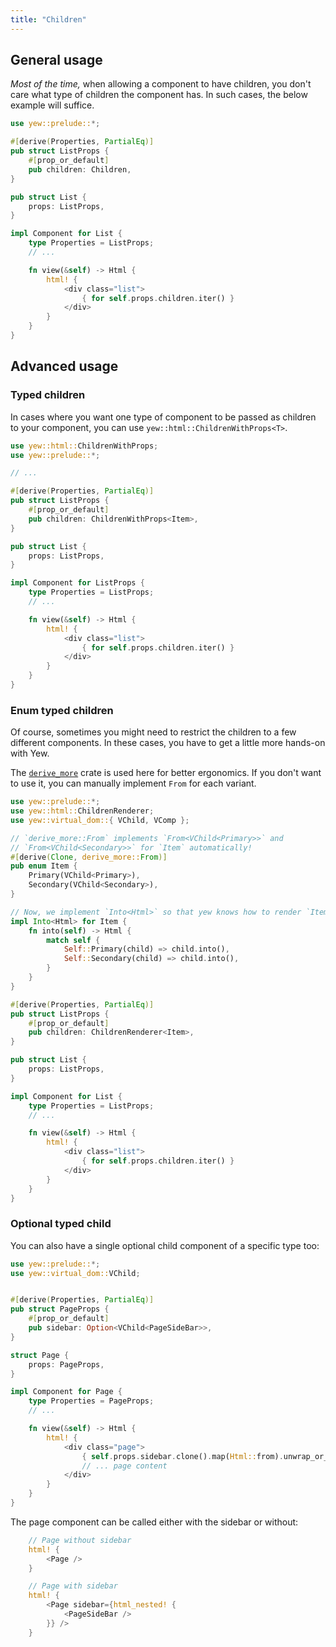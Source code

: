 ```yaml
---
title: "Children"
---
```


## General usage

_Most of the time,_ when allowing a component to have children, you don't care 
what type of children the component has. In such cases, the below example will
suffice.

```rust
use yew::prelude::*;

#[derive(Properties, PartialEq)]
pub struct ListProps {
    #[prop_or_default]
    pub children: Children,
}

pub struct List {
    props: ListProps,
}

impl Component for List {
    type Properties = ListProps;
    // ...

    fn view(&self) -> Html {
        html! {
            <div class="list">
                { for self.props.children.iter() }
            </div>
        }
    }
}
```

## Advanced usage

### Typed children
In cases where you want one type of component to be passed as children to your component,
you can use `yew::html::ChildrenWithProps<T>`.

```rust
use yew::html::ChildrenWithProps;
use yew::prelude::*;

// ...

#[derive(Properties, PartialEq)]
pub struct ListProps {
    #[prop_or_default]
    pub children: ChildrenWithProps<Item>,
}

pub struct List {
    props: ListProps,
}

impl Component for ListProps {
    type Properties = ListProps;
    // ...

    fn view(&self) -> Html {
        html! {
            <div class="list">
                { for self.props.children.iter() }
            </div>
        }
    }
}
```

### Enum typed children
Of course, sometimes you might need to restrict the children to a few different
components. In these cases, you have to get a little more hands-on with Yew.

The [`derive_more`](https://github.com/JelteF/derive_more) crate is used here
for better ergonomics. If you don't want to use it, you can manually implement
`From` for each variant.

```rust
use yew::prelude::*;
use yew::html::ChildrenRenderer;
use yew::virtual_dom::{ VChild, VComp };

// `derive_more::From` implements `From<VChild<Primary>>` and
// `From<VChild<Secondary>>` for `Item` automatically!
#[derive(Clone, derive_more::From)]
pub enum Item {
    Primary(VChild<Primary>),
    Secondary(VChild<Secondary>),
}

// Now, we implement `Into<Html>` so that yew knows how to render `Item`.
impl Into<Html> for Item {
    fn into(self) -> Html {
        match self {
            Self::Primary(child) => child.into(),
            Self::Secondary(child) => child.into(),
        }
    }
}

#[derive(Properties, PartialEq)]
pub struct ListProps {
    #[prop_or_default]
    pub children: ChildrenRenderer<Item>,
}

pub struct List {
    props: ListProps,
}

impl Component for List {
    type Properties = ListProps;
    // ...

    fn view(&self) -> Html {
        html! {
            <div class="list">
                { for self.props.children.iter() }
            </div>
        }
    }
}
```

### Optional typed child
You can also have a single optional child component of a specific type too: 

```rust
use yew::prelude::*;
use yew::virtual_dom::VChild;


#[derive(Properties, PartialEq)]
pub struct PageProps {
    #[prop_or_default]
    pub sidebar: Option<VChild<PageSideBar>>,
}

struct Page {
    props: PageProps,
}

impl Component for Page {
    type Properties = PageProps;
    // ...

    fn view(&self) -> Html {
        html! {
            <div class="page">
                { self.props.sidebar.clone().map(Html::from).unwrap_or_default() }
                // ... page content
            </div>
        }
    }
}
```

The page component can be called either with the sidebar or without: 

```rust
    // Page without sidebar
    html! {
        <Page />
    }

    // Page with sidebar
    html! {
        <Page sidebar={html_nested! {
            <PageSideBar />
        }} />
    }
```
